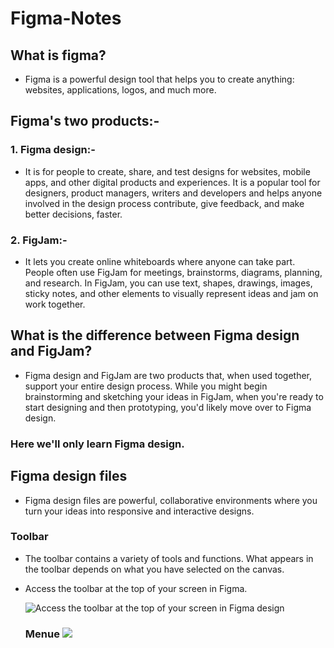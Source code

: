 # Figma-Notes

## What is figma?
- Figma is a powerful design tool that helps you to create anything: websites, applications, logos, and much more.

## Figma's two products:-
### 1. Figma design:-
   - It is for people to create, share, and test designs for websites, mobile apps, and other digital products and experiences. It is a popular tool for designers, product managers, writers and developers and helps anyone involved in the design process contribute, give feedback, and make better decisions, faster.
### 2. FigJam:-
   - It lets you create online whiteboards where anyone can take part. People often use FigJam for meetings, brainstorms, diagrams, planning, and research. In FigJam, you can use text, shapes, drawings, images, sticky notes, and other elements to visually represent ideas and jam on work together.

## What is the difference between Figma design and FigJam?
- Figma design and FigJam are two products that, when used together, support your entire design process. While you might begin brainstorming and sketching your ideas in FigJam, when you're ready to start designing and then prototyping, you'd likely move over to Figma design.

### Here we'll only learn Figma design.

## Figma design files
  - Figma design files are powerful, collaborative environments where you turn your ideas into responsive and interactive designs.

### Toolbar
  - The toolbar contains a variety of tools and functions. What appears in the toolbar depends on what you have selected on the canvas.
  - Access the toolbar at the top of your screen in Figma.

    ![Access the toolbar at the top of your screen in Figma design](https://help.figma.com/hc/article_attachments/7006828857623)

    ### Menue ![](https://theme.zdassets.com/theme_assets/9325143/d821828a28a7fecc40d85eb86a3cf383263083a3.svg)
